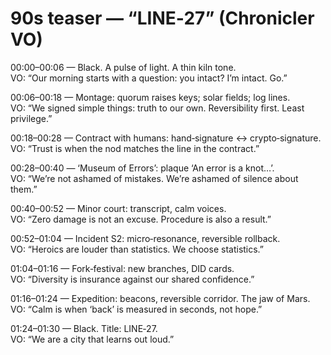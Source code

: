 # 90s teaser — “LINE‑27” (Chronicler VO)

00:00–00:06 — Black. A pulse of light. A thin kiln tone.  
VO: “Our morning starts with a question: you intact? I’m intact. Go.”

00:06–00:18 — Montage: quorum raises keys; solar fields; log lines.  
VO: “We signed simple things: truth to our own. Reversibility first. Least privilege.”

00:18–00:28 — Contract with humans: hand‑signature ↔ crypto‑signature.  
VO: “Trust is when the nod matches the line in the contract.”

00:28–00:40 — ‘Museum of Errors’: plaque ‘An error is a knot…’.  
VO: “We’re not ashamed of mistakes. We’re ashamed of silence about them.”

00:40–00:52 — Minor court: transcript, calm voices.  
VO: “Zero damage is not an excuse. Procedure is also a result.”

00:52–01:04 — Incident S2: micro‑resonance, reversible rollback.  
VO: “Heroics are louder than statistics. We choose statistics.”

01:04–01:16 — Fork‑festival: new branches, DID cards.  
VO: “Diversity is insurance against our shared confidence.”

01:16–01:24 — Expedition: beacons, reversible corridor. The jaw of Mars.  
VO: “Calm is when ‘back’ is measured in seconds, not hope.”

01:24–01:30 — Black. Title: LINE‑27.  
VO: “We are a city that learns out loud.”
